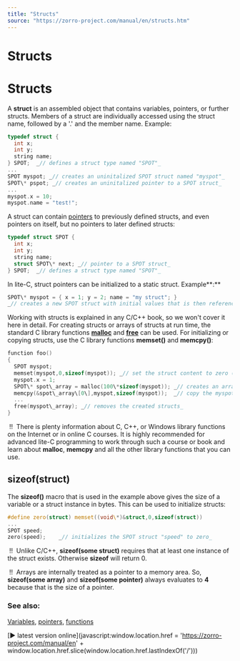 ```yaml
---
title: "Structs"
source: "https://zorro-project.com/manual/en/structs.htm"
---
```


# Structs

# Structs

A **struct** is an assembled object that contains variables, pointers, or further structs. Members of a struct are individually accessed using the struct name, followed by a '.' and the member name. Example:

```c
typedef struct { 
  int x; 
  int y; 
  string name;
} SPOT;  _// defines a struct type named "SPOT"_
...
SPOT myspot; _// creates an uninitalized SPOT struct named "myspot"_  
SPOT\* pspot; _// creates an uninitalized pointer to a SPOT struct_
...
myspot.x = 10;
myspot.name = "test!";
```

A struct can contain [pointers](apointer.md) to previously defined structs, and even pointers on itself, but no pointers to later defined structs:

```c
typedef struct SPOT { 
  int x; 
  int y; 
  string name;
  struct SPOT\* next; _// pointer to a SPOT struct_
} SPOT;  _// defines a struct type named "SPOT"_
```

In lite-C, struct pointers can be initialized to a static struct. Example**:**

```c
SPOT\* myspot = { x = 1; y = 2; name = "my struct"; }  
_// creates a new SPOT struct with initial values that is then referenced through the myspot pointer_
```

Working with structs is explained in any C/C++ book, so we won't cover it here in detail. For creating structs or arrays of structs at run time, the standard C library functions **[malloc](sys_malloc.md)** and **[free](sys_free.md)** can be used. For initializing or copying structs, use the C library functions **memset()** and **memcpy()**:

```c
function foo()
{
  SPOT myspot; 
  memset(myspot,0,sizeof(myspot)); _// set the struct content to zero (it's undefined after malloc)_
  myspot.x = 1;  
  SPOT\* spot\_array = malloc(100\*sizeof(myspot)); _// creates an array of 100 SPOT structs_
  memcpy(&spot\_array\[0\],myspot,sizeof(myspot));  _// copy the myspot struct to the first member of the array_
  ...
  free(myspot\_array); _// removes the created structs_
}
```

 !!  There is plenty information about C, C++, or Windows library functions on the Internet or in online C courses. It is highly recommended for advanced lite-C programming to work through such a course or book and learn about **malloc**, **memcpy** and all the other library functions that you can use.

## sizeof(struct)

The **sizeof()** macro that is used in the example above gives the size of a variable or a struct instance in bytes. This can be used to initialize structs:
```c
#define zero(struct) memset((void\*)&struct,0,sizeof(struct))
...
SPOT speed;
zero(speed);	_// initializes the SPOT struct "speed" to zero_
```

 !!  Unlike C/C++, **sizeof(some struct)** requires that at least one instance of the struct exists. Otherwise **sizeof** will return 0.

 !!  Arrays are internally treated as a pointer to a memory area. So, **sizeof(some array)** and **sizeof(some pointer)** always evaluates to **4** because that is the size of a pointer.

### See also:

[Variables](aarray.md), [pointers](apointer.md), [functions](048_Functions.md)

[► latest version online](javascript:window.location.href = 'https://zorro-project.com/manual/en' + window.location.href.slice\(window.location.href.lastIndexOf\('/'\)\))